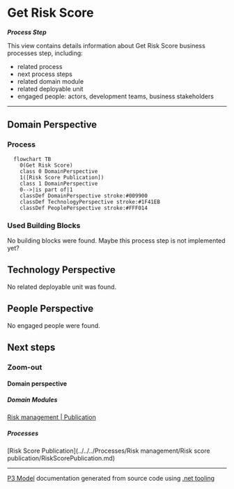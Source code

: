 ﻿
# Get Risk Score

***Process Step***  

This view contains details information about Get Risk Score business processes step, including:
- related process
- next process steps
- related domain module
- related deployable unit
- engaged people: actors, development teams, business stakeholders  

---



## Domain Perspective


### Process

```mermaid
  flowchart TB
    0(Get Risk Score)
    class 0 DomainPerspective
    1([Risk Score Publication])
    class 1 DomainPerspective
    0-->|is part of|1
    classDef DomainPerspective stroke:#009900
    classDef TechnologyPerspective stroke:#1F41EB
    classDef PeoplePerspective stroke:#FFF014
```

### Used Building Blocks

No building blocks were found. Maybe this process step is not implemented yet?  

## Technology Perspective

No related deployable unit was found.  

## People Perspective

No engaged people were found.  

## Next steps


### Zoom-out


#### Domain perspective


##### Domain Modules

[Risk management | Publication](Publication.md)  

##### Processes

[Risk Score Publication](../../../Processes/Risk management/Risk score publication/RiskScorePublication.md)  

---

[P3 Model](https://github.com/P3-model/P3-model) documentation generated from source code using [.net tooling](https://github.com/P3-model/P3-model-dotnet)